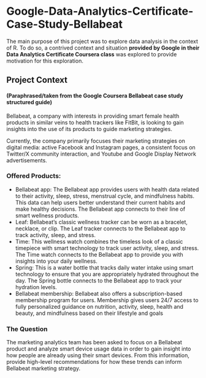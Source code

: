 # Google-Data-Analytics-Certificate-Case-Study-Bellabeat
The main purpose of this project was to explore data analysis in the context of R.  To do so, a contrived context and situation **provided by Google in their Data Analytics Certificate Coursera class** was explored to provide motivation for this exploration.


## Project Context 
#### (Paraphrased/taken from the Google Coursera Bellabeat case study structured guide)
Bellabeat, a company with interests in providing smart female health products in similar veins to health trackers like FitBit, is looking to gain insights into the use of its products to guide marketing strategies. 

Currently, the company primarily focuses their marketing strategies on digital media: active Facebook and Instagram pages, a consistent focus on Twitter/X community interaction, and Youtube and Google Display Network advertisements.

### Offered Products:
- Bellabeat app: The Bellabeat app provides users with health data related to their activity, sleep, stress, menstrual cycle, and mindfulness habits. This data can help users better understand their current habits and make healthy decisions. The Bellabeat app connects to their line of smart wellness products.
- Leaf: Bellabeat’s classic wellness tracker can be worn as a bracelet, necklace, or clip. The Leaf tracker connects to the Bellabeat app to track activity, sleep, and stress.
- Time: This wellness watch combines the timeless look of a classic timepiece with smart technology to track user activity, sleep, and stress. The Time watch connects to the Bellabeat app to provide you with insights into your daily wellness.
- Spring: This is a water bottle that tracks daily water intake using smart technology to ensure that you are appropriately hydrated throughout the day. The Spring bottle connects to the Bellabeat app to track your hydration levels.
- Bellabeat membership: Bellabeat also offers a subscription-based membership program for users. Membership gives users 24/7 access to fully personalized guidance on nutrition, activity, sleep, health and beauty, and mindfulness based on their lifestyle and goals

### The Question
The marketing analytics team has been asked to focus on a Bellabeat product and analyze smart device usage data in order to gain insight into how people are already using their smart devices. From this information, provide high-level recommendations for how these trends can inform Bellabeat marketing strategy.

